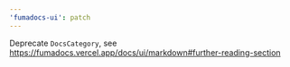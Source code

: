 ```yaml
---
'fumadocs-ui': patch
---
```


Deprecate `DocsCategory`, see https://fumadocs.vercel.app/docs/ui/markdown#further-reading-section

